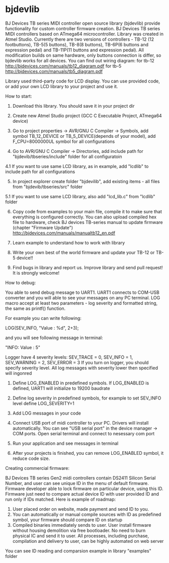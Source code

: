 # bjdevlib
BJ Devices TB series MIDI controller  open source library (bjdevlib) provide functionality for custom controller firmware creation.
BJ Devices TB series MIDI controllers based on ATmega64 microcontroller. Library was created in Atmel Studio. 
Currently there are two versions of controllers - TB-12 (12 footbuttons), TB-5(5 buttons), TB-8(8 buttons), TB-6P(6 buttons and expression pedal) and TB-11P(11 buttons and expression pedal).
All modification builds on same hardware, only buttons connection is differ, so bjdevlib works for all devices.
You can find out wiring diagram:
for tb-12 http://bjdevices.com/manuals/tb12_diagram.pdf
for tb-5 http://bjdevices.com/manuals/tb5_diagram.pdf

Library used third-party code for LCD display. You can use provided code, or add your own LCD library to your project and use it.

How to start:

1. Download this library. You should save it in your project dir

2. Create new Atmel Studio project (GCC C Executable Project, ATmega64 device)

3. Go to project properties -> AVR/GNU C Compiler -> Symbols, add symbol TB_12_DEVICE or TB_5_DEVICE(depends of your model), add F_CPU=8000000UL symbol for all configurations

4. Go to AVR/GNU C Compiler -> Directories, add include path for "bjdevib/tbseries/include" folder for all configuratoin

 4.1 If you want to use same LCD library, as in example, add "lcdlib" to include path for all configurations

5. In project explorer create folder "bjdevilib", add existing items - all files from "bjdevib/tbseries/src" folder

 5.1 If you want to use same LCD library, also add "lcd_lib.c" from "lcdlib" folder

6. Copy code from examples to your main file, compile it to make sure that everything is configured correctly. You can also upload compiled hex file to hardware, check BJ devices TB-series manual to update firmware (chapter "Firmware Update") http://bjdevices.com/manuals/manualtb12_en.pdf 

7. Learn example to understand how to work with library

8. Write your own best of the world firmware and update your TB-12 or TB-5 device!!

9. Find bugs in library and report us. Improve library and send pull request! It is strongly welcome!

How to debug:

You able to send debug message to UART1. UART1 connects to COM-USB converter and you will able to see your messages on any PC terminal. LOG macro accept at least two parameters - log severity and formatted string, the same as printf() function.

For example you can write following:

LOG(SEV_INFO, "Value : %d", 2+3);

and you will see following message in terminal:

"INFO: Value : 5"

Logger have 4 severity levels: SEV_TRACE = 0, SEV_INFO = 1, SEV_WARNING = 2, SEV_ERROR = 3
If you turn on logger, you should specify severity level. All log messages with severity lower then specified will ingonred

1. Define LOG_ENABLED in predefined symbols. If LOG_ENABLED is defined, UART1 will initialize to 19200 baudrate

2. Define log severity in predefined symbols, for example to set SEV_INFO level define LOG_SEVERITY=1
 
3. Add LOG messages in your code

4. Connect USB port of midi controller to your PC. Drivers will install automatically. You can see "USB serial port" in the device manager -> COM ports. Open serial terminal and connect to nesessary com port

5. Run your application and see messages in terminal

6. After your projects is finished, you can remove LOG_ENABLED symbol, it reduce code size.

Creating commercial firmware:

BJ Devices TB series Gen2 midi controllers contain DS2411 Silicon Serial Number, and user can see unique ID in the menu of default firmware. Firmware developer able to lock firmware on particular device, using this ID. Firmware just need to compare actual device ID with user provided ID and run only if IDs matched. Here is example of roadmap:

 1. User placed order on website, made payment and send ID to you.
 2. You can automatically or manual compile sources with ID as predefined symbol, your firmware should compare ID on startup
 3. Compiled binaries immediately sends to user. User install firmware without housing demolition via free bootloader. No need to burn physical IC and send it to user. All processes, including purchase, compilation and delivery to user, can be highly automated on web server

You can see ID reading and comparsion example in library "examples" folder

